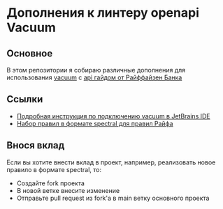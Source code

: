 # Дополнения к линтеру openapi Vacuum

## Основное

В этом репозитории я собираю различные дополнения для использования
[vacuum](https://quobix.com/vacuum/) с 
[api гайдом от Райффайзен Банка](https://github.com/Raiffeisen-DGTL/rest-api-guide)

## Ссылки

- [Подробная инструкция по подключению vacuum в JetBrains IDE](docs/jetbrains-vacuum-integration.md)
- [Набор правил в формате spectral для правил Райфа](src/raif-rules.yaml)

## Внося вклад

Если вы хотите внести вклад в проект, например, реализовать новое правило в формате spectral, то:
- Создайте fork проекта
- В новой ветке внесите изменение
- Отправьте pull request из fork'а в main ветку основного проекта
